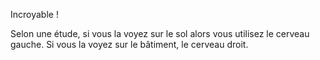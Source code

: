 Incroyable !

Selon une étude, si vous la voyez sur le sol alors vous utilisez le cerveau gauche.
Si vous la voyez sur le bâtiment, le cerveau droit.
